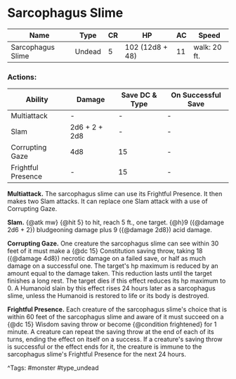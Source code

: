 # Sarcophagus Slime

| Name | Type | CR | HP | AC | Speed |
|------|------|----|----|----|-------|
| Sarcophagus Slime | Undead | 5 | 102 (12d8 + 48) | 11 | walk: 20 ft. |

### Actions:

| Ability | Damage | Save DC & Type | On Successful Save |
|---------|--------|----------------|--------------------|
| Multiattack | - | - | - |
| Slam | 2d6 + 2 + 2d8 | - | - |
| Corrupting Gaze | 4d8 | 15 | - |
| Frightful Presence | - | 15 | - |


**Multiattack.** The sarcophagus slime can use its Frightful Presence. It then makes two Slam attacks. It can replace one Slam attack with a use of Corrupting Gaze.

**Slam.** {@atk mw} {@hit 5} to hit, reach 5 ft., one target. {@h}9 ({@damage 2d6 + 2}) bludgeoning damage plus 9 ({@damage 2d8}) acid damage.

**Corrupting Gaze.** One creature the sarcophagus slime can see within 30 feet of it must make a {@dc 15} Constitution saving throw, taking 18 ({@damage 4d8}) necrotic damage on a failed save, or half as much damage on a successful one. The target's hp maximum is reduced by an amount equal to the damage taken. This reduction lasts until the target finishes a long rest. The target dies if this effect reduces its hp maximum to 0. A Humanoid slain by this effect rises 24 hours later as a sarcophagus slime, unless the Humanoid is restored to life or its body is destroyed.

**Frightful Presence.** Each creature of the sarcophagus slime's choice that is within 60 feet of the sarcophagus slime and aware of it must succeed on a {@dc 15} Wisdom saving throw or become {@condition frightened} for 1 minute. A creature can repeat the saving throw at the end of each of its turns, ending the effect on itself on a success. If a creature's saving throw is successful or the effect ends for it, the creature is immune to the sarcophagus slime's Frightful Presence for the next 24 hours.

^Tags: #monster #type_undead